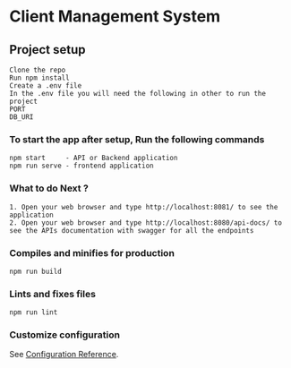 # Client Management System

## Project setup
```
Clone the repo
Run npm install
Create a .env file 
In the .env file you will need the following in other to run the project
PORT
DB_URI
```

### To start the app after setup, Run the following commands
```
npm start     - API or Backend application
npm run serve - frontend application
```

### What to do Next ?
```
1. Open your web browser and type http://localhost:8081/ to see the application
2. Open your web browser and type http://localhost:8080/api-docs/ to see the APIs documentation with swagger for all the endpoints
```

### Compiles and minifies for production
```
npm run build
```

### Lints and fixes files
```
npm run lint
```

### Customize configuration
See [Configuration Reference](https://cli.vuejs.org/config/).
